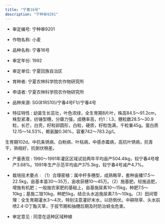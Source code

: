 ```yaml
---
title: "宁春16号"
description: "宁种审9201"
---
```

* 审定编号:  宁种审9201

*  作物名称:  小麦

*  品种名称:  宁春16号

*  审定年份:  1992

*  审定单位:  宁夏回族自治区

* 育种者:  宁夏农林科学院农作物研究所

*  申请者:  宁夏农林科学院农作物研究所

*  品种来源:  SG(81RS10)/宁春4号F1//宁春4号

*  特征特性 : 
幼苗生长茁壮，叶色浓绿，全生育期8片叶，株高84.5～91.2cm，株型紧凑，纺锤型穗，分蘖力强，成穗率高，约1：l.3，穗粒数28.5～30.9粒，长芒，白壳，籽粒卵圆形，白粒，硬质，籽粒饱满，千粒重45g。蛋白质12.15～14.53%，赖氨酸0.36%，容重742～783.2g/l。
生育期102d。中抗条锈病、白粉病、叶枯病，中感赤霉病，高抗叶锈病，抗青干，熟相好，抗倒伏稍差。

 
*  产量表现 : 
1990～1991年灌区区域试验两年平均亩产504.4lkg，较宁春4号增产3.68%。1991年生产示范平均亩产375.3kg，较宁春4号减产4.7%。

*  栽培技术要点 : 
（1）合理密植：属中杆多穗型，成熟略早，套种亩播17.5～22.5kg，亩基本苗30～35万，亩收获穗10～45万。（2）施基肥，轻施追肥，增施有机肥；一般施农家肥的基础上，亩基施尿素10～15kg，种肥7.5～10kg；基施二铵10kg，种肥5kg，结合头水追施尿素7.5～10kg。（3）田间管理：全生育期灌水3～4次，特别注意灌好末水，以防倒伏。中耕除草、头水前喷2.4-D丁酯灭草，于拔节期和抽穗后期及时防治蚜虫危害。

*  审定意见 : 
同意在适种区域种植
